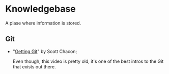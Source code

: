 # Knowledgebase

A plase where information is stored.

## Git

- "[Getting Git][gettinggit]" by Scott Chacon;

  Even though, this video is pretty old, it's one of the best intros to the Git that exists out there.

[gettinggit]: https://vimeo.com/14629850
